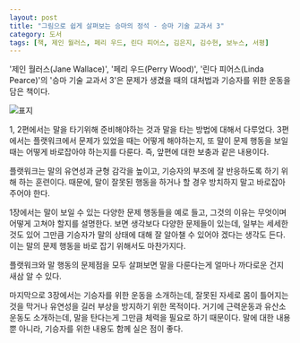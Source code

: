 ```yaml
---
layout: post
title: "그림으로 쉽게 살펴보는 승마의 정석 - 승마 기술 교과서 3"
category: 도서
tags: [책, 제인 월러스, 페리 우드, 린다 피어스, 김은지, 김수현, 보누스, 서평]
---
```


'제인 월러스(Jane Wallace)',
'페리 우드(Perry Wood)',
'린다 피어스(Linda Pearce)'의
'승마 기술 교과서 3'은
문제가 생겼을 때의 대처법과 기승자를 위한 운동을 담은 책이다.

![표지](https://lh3.googleusercontent.com/q5BMpe1-4RY9kPKAe26dA1Wr3fFxatXNlHr0coMnjUEyic7-N41jQSvW84MEyUREfTVYpwXIBh8w_A=s480)

1, 2편에서는 말을 타기위해 준비해야하는 것과
말을 타는 방법에 대해서 다루었다.
3편에서는
플랫워크에서 문제가 있었을 때는 어떻게 해야하는지,
또 말이 문제 행동을 보일때는 어떻게 바로잡아야 하는지를 다룬다.
즉, 앞편에 대한 보충과 같은 내용이다.

플랫워크는 말의 유연성과 균형 감각을 높이고,
기승자의 부조에 잘 반응하도록 하기 위해 하는 훈련이다.
때문에, 말이 잘못된 행동을 하거나 할 경우
방치하지 말고 바로잡아주어야 한다.

1장에서는 말이 보일 수 있는 다양한 문제 행동들을 예로 들고,
그것의 이유는 무엇이며 어떻게 고쳐야 할지를 설명한다.
보면 생각보다 다양한 문제들이 있는데,
일부는 세세한 것도 있어
그만큼 기승자가 말의 상태에 대해 잘 알아챌 수 있어야 겠다는 생각도 든다.
이는 말의 문제 행동을 바로 잡기 위해서도 마찬가지다.

플랫워크와 말 행동의 문제점을 모두 살펴보면
말을 다룬다는게 얼마나 까다로운 건지 새삼 알 수 있다.

마지막으로 3장에서는 기승자를 위한 운동을 소개하는데,
잘못된 자세로 몸이 틀어지는 것을 막거나
유연성을 길러 부상을 방지하기 위한 목적이다.
거기에 근력운동과 유산소 운동도 소개하는데,
말을 탄다는게 그만큼 체력을 필요로 하기 때문이다.
말에 대한 내용 뿐 아니라,
기승자를 위한 내용도 함께 실은 점이 좋다.
